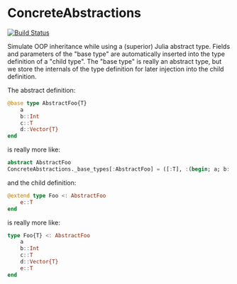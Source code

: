# ConcreteAbstractions

[![Build Status](https://travis-ci.org/tbreloff/ConcreteAbstractions.jl.svg?branch=master)](https://travis-ci.org/tbreloff/ConcreteAbstractions.jl)

Simulate OOP inheritance while using a (superior) Julia abstract type.  Fields and parameters of the "base type" are automatically inserted into the type definition of a "child type".  The "base type" is really an abstract type, but we store the internals of the type definition for later injection into the child definition.

The abstract definition:

```julia
@base type AbstractFoo{T}
    a
    b::Int
    c::T
    d::Vector{T}
end
```

is really more like:

```julia
abstract AbstractFoo
ConcreteAbstractions._base_types[:AbstractFoo] = ([:T], :(begin; a; b::Int; c::T; d::Vector{T}; end))
```

and the child definition:

```julia
@extend type Foo <: AbstractFoo
    e::T
end
```

is really more like:

```julia
type Foo{T} <: AbstractFoo
    a
    b::Int
    c::T
    d::Vector{T}
    e::T
end
```
